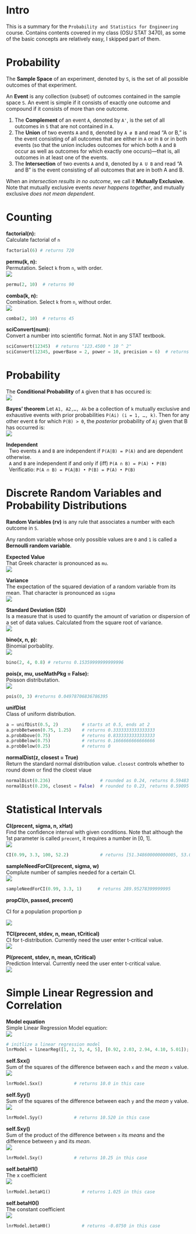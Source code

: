 # Intro #
This is a summary for the `Probability and Statistics for Engineering` course. Contains contents covered in my class (OSU STAT 3470), as some of the basic concepts are relatively easy, I skipped part of them. 

# Probability #

The **Sample Space** of an experiment, denoted by `S`, 
is the set of all possible outcomes of that experiment.  

An **Event** is any collection (subset) of outcomes contained in the sample space `S`. 
An event is simple if it consists of exactly one outcome and compound if it consists of more than one outcome.

1. The **Complement** of an event `A`, denoted by `A'`, is the set of all outcomes in `S` that are not contained in `A`.
2. The **Union** of two events `A` and `B`, denoted by `A ø B` and read “A or B,” is the event consisting of all outcomes that are either in `A` or in `B` or in both events (so that the union includes outcomes for which both `A` and `B` occur as well as outcomes for which exactly one occurs)—that is, all outcomes in at least one of the events.
3. The **Intersection** of two events `A` and `B`, denoted by `A U B` and read “A and B” is the event consisting of all outcomes that are in both A and B. 

When an _intersection results in no outcome_, we call it **Mutually Exclusive**. Note that mutually exclusive events _never happens together_, and mutually exclusive _does not mean dependent_. 

# Counting #

**factorial(n):**  
Calculate factorial of `n`  
```python  
factorial(6) # returns 720
```

**permu(k, n):**  
Permutation. Select `k` from `n`, with order.  
<img src="https://github.com/Amarthgul/studentCalculator/blob/master/Resources/2_pm.gif">  
```python
permu(2, 10)  # returns 90
```

**comba(k, n):**  
Combination. Select `k` from `n`, without order.  
<img src="https://github.com/Amarthgul/studentCalculator/blob/master/Resources/2_cb.gif">  
```python
comba(2, 10)  # returns 45
```

**sciConvert(num):**  
Convert a number into scientific format. Not in any STAT textbook.  
```python
sciConvert(12345)  # returns "123.4500 * 10 ^ 2"
sciConvert(12345, powerBase = 2, power = 10, precision = 6)  # returns "12.055664 * 2 ^ 10"
```

# Probability #

The **Conditional Probability** of `A` given that `B` has occured is:  
<img src="https://github.com/Amarthgul/studentCalculator/blob/master/Resources/2_cp.gif">   

**Bayes’ theorem**
Let `A1, A2,…, Ak` be a collection of `k` mutually exclusive and exhaustive events 
with prior probabilities `P(Ai) (i = 1, …, k)`. Then for any other event `B` for
which `P(B) > 0`, the _posterior_ probability of `Aj` given that B has occurred is:  
<img src="https://github.com/Amarthgul/studentCalculator/blob/master/Resources/2_cp.gif">   

**Independent**  
&nbsp; Two events `A` and `B` are independent if `P(A|B) = P(A)` and are dependent otherwise.   
&nbsp; `A` and `B` are independent if and only if (iff) `P(A ∩ B) = P(A) • P(B)`  
&nbsp; Verificatio: `P(A ∩ B) = P(A|B) • P(B) = P(A) • P(B)`

# Discrete Random Variables and Probability Distributions #

**Random Variables (rv)** is any rule that associates a number with each outcome in `S`.

Any random variable whose only possible values are `0` and `1` is called a **Bernoulli random variable**.

**Expected Value**  
That Greek character is pronounced as `mu`.  
<img src="https://github.com/Amarthgul/studentCalculator/blob/master/Resources/3_exp.gif"> 

**Variance**  
The expectation of the squared deviation of a random variable from its mean. That character is pronounced as `sigma`   
<img src="https://github.com/Amarthgul/studentCalculator/blob/master/Resources/3_vr.gif"> 

**Standard Deviation (SD)**  
Is a measure that is used to quantify the amount of variation or dispersion of a set of data values. Calculated from the square root of variance.    
<img src="https://github.com/Amarthgul/studentCalculator/blob/master/Resources/3_stdev.gif"> 

**bino(x, n, p):**  
Binomial porbablity.  
<img src="https://github.com/Amarthgul/studentCalculator/blob/master/Resources/binomial.gif">  
```python
bino(2, 4, 0.8) # returns 0.15359999999999996
```

**pois(x, mu, useMathPkg = False):**  
Poisson distributation.  
<img src="https://github.com/Amarthgul/studentCalculator/blob/master/Resources/possion.gif">  
```python
pois(0, 3) #returns 0.04978706836786395
```

**unifDist**  
Class of uniform distribution.  
```python
a = unifDist(0.5, 2)         # starts at 0.5, ends at 2
a.probBetween(0.75, 1.25)    # returns 0.3333333333333333 
a.probAbove(0.75)            # returns 0.8333333333333333
a.probBelow(0.75)            # returns 0.1666666666666666
a.probBelow(0.25)            # returns 0
```

**normalDist(z, closest = True)**  
Return the standard normal distribution value. `closest` controls whether to round down or find the cloest vlaue  
```python
normalDist(0.236)                   # rounded as 0.24, returns 0.59483
normalDist(0.236, closest = False)  # rounded to 0.23, returns 0.59095
```

# Statistical Intervals #

**CI(precent, sigma, n, xHat)**  
Find the confidence interval with given conditions. Note that although the 1st parameter is called `precent`, it requires a number in [0, 1].  
<img src="https://github.com/Amarthgul/studentCalculator/blob/master/Resources/CI.gif">  
```python
CI(0.99, 3.3, 100, 52.2)            # returns [51.348600000000005, 53.0514]
```

**sampleNeedForCI(precent, sigma, w)**  
Complute number of samples needed for a certain CI.  
<img src="https://github.com/Amarthgul/studentCalculator/blob/master/Resources/sampleNeeded.gif">  
```python
sampleNeedForCI(0.99, 3.3, 1)      # returns 289.95278399999995
```

**propCI(n, passed, precent)**

CI for a population proportion p

<img src="https://github.com/Amarthgul/studentCalculator/blob/master/Resources/popuPropCI.gif">

**TCI(precent, stdev, n, mean, tCritical)**    
CI for t-distribution. Currently need the user enter t-critical value.  
<img src="https://github.com/Amarthgul/studentCalculator/blob/master/Resources/TCI.gif">  

**PI(precent, stdev, n, mean, tCritical)**  
Prediction Interval. Currently need the user enter t-critical value.      
<img src="https://github.com/Amarthgul/studentCalculator/blob/master/Resources/PI.gif">  

# Simple Linear Regression and Correlation #

**Model equation**  
Simple Linear Regression Model equation:  
<img src="https://github.com/Amarthgul/studentCalculator/blob/master/Resources/12_1_1.gif">  
```python
# initlize a linear regression model
lnrModel = linearReg([1, 2, 3, 4, 5], [0.92, 2.03, 2.94, 4.10, 5.01]);
```

**self.Sxx()**  
Sum of the squares of the difference between each `x` and the _mean_ `x` value.  
<img src="https://github.com/Amarthgul/studentCalculator/blob/master/Resources/12_sxx.gif">  
```python
lnrModel.Sxx()            # returns 10.0 in this case
```

**self.Syy()**  
Sum of the squares of the difference between each `y` and the _mean_ `y` value.  
<img src="https://github.com/Amarthgul/studentCalculator/blob/master/Resources/12_syy.gif"> 
```python
lnrModel.Syy()            # returns 10.520 in this case
```

**self.Sxy()**  
Sum of the product of the difference between `x` its _means_ and the difference between `y` and its _mean_.  
<img src="https://github.com/Amarthgul/studentCalculator/blob/master/Resources/12_sxy.gif">    
```python
lnrModel.Sxy()            # returns 10.25 in this case
```

**self.betaH1()**  
The x coefficient  
<img src="https://github.com/Amarthgul/studentCalculator/blob/master/Resources/12_bh1.gif">  
```python
lnrModel.betaH1()            # returns 1.025 in this case
```

**self.betaH0()**  
The constant coefficient  
<img src="https://github.com/Amarthgul/studentCalculator/blob/master/Resources/12_bh0.gif">    
```python
lnrModel.betaH0()            # returns -0.0750 in this case
```

